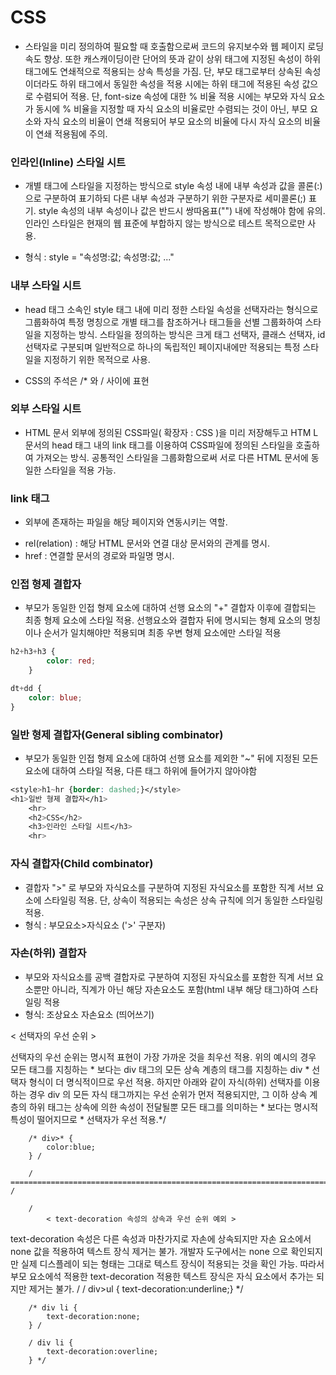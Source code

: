 # CSS

* 스타일을 미리 정의하여 필요할 때 호출함으로써 코드의 유지보수와 웹 페이지 로딩 속도 향상.
또한 캐스캐이딩이란 단어의 뜻과 같이 상위 태그에 지정된 속성이 하위 태그에도 연쇄적으로
적용되는 상속 특성을 가짐. 단, 부모 태그로부터 상속된 속성이더라도 하위 태그에서 동일한
속성을 적용 시에는 하위 태그에 적용된 속성 값으로 수렴되어 적용.
단, font-size 속성에 대한 % 비율 적용 시에는 부모와 자식 요소가 동시에 % 비율을 지정할 때
자식 요소의 비율로만 수렴되는 것이 아닌, 부모 요소와 자식 요소의 비율이 연쇄 적용되어 부모
요소의 비율에 다시 자식 요소의 비율이 연쇄 적용됨에 주의.

### 인라인(Inline) 스타일 시트 

* 개별 태그에 스타일을 지정하는 방식으로 style 속성 내에 내부 속성과 값을 콜론(:)으로 구분하여
표기하되 다른 내부 속성과 구분하기 위한 구분자로 세미콜론(;) 표기. style 속성의 내부 속성이나
값은 반드시 쌍따옴표("") 내에 작성해야 함에 유의.
인라인 스타일은 현재의 웹 표준에 부합하지 않는 방식으로 테스트 목적으로만 사용.

* 형식    :   style = "속성명:값; 속성명:값; ..."


### 내부 스타일 시트 

    
- head 태그 소속인 style 태그 내에 미리 정한 스타일 속성을 선택자라는 형식으로 그룹화하여
    특정 명칭으로 개별 태그를 참조하거나 태그들을 선별 그룹화하여 스타일을 지정하는 방식.
    스타일을 정의하는 방식은 크게 태그 선택자, 클래스 선택자, id 선택자로 구분되며 일반적으로
    하나의 독립적인 페이지내에만 적용되는 특정 스타일을 지정하기 위한 목적으로 사용.

* CSS의 주석은 /*  와  /  사이에 표현




### 외부 스타일 시트

- HTML 문서 외부에 정의된 CSS파일( 확장자 : CSS )을 미리 저장해두고 HTM L문서의
head 태그 내의 link 태그를 이용하여 CSS파일에 정의된 스타일을 호출하여 가져오는 방식.
공통적인 스타일을 그룹화함으로써 서로 다른 HTML 문서에 동일한 스타일을 적용 가능.


### link 태그 


    
- 외부에 존재하는 파일을 해당 페이지와 연동시키는 역할.
* rel(relation) : 해당 HTML 문서와 연결 대상 문서와의 관계를 명시.
* href : 연결할 문서의 경로와 파일명 명시.


### 인접 형제 결합자

* 부모가 동일한 인접 형제 요소에 대하여 선행 요소의 "+" 결합자 이후에 결합되는 최종 형제 요소에 스타일 적용.
선행요소와 결합자 뒤에 명시되는 형제 요소의 명칭이나 순서가 일치해야만 적용되며 최종 우변 형제 요소에만 스타일 적용



```css
h2+h3+h3 {
        color: red;
    }

dt+dd {
    color: blue;
}
```

### 일반 형제 결합자(General sibling combinator)
     
* 부모가 동일한 인접 형제 요소에 대하여 선행 요소를 제외한 "~" 뒤에 지정된
모든 요소에 대하여 스타일 적용, 다른 태그 하위에 들어가지 않아야함
```css
<style>h1~hr {border: dashed;}</style>
<h1>일반 형제 결합자</h1>
    <hr>
    <h2>CSS</h2>
    <h3>인라인 스타일 시트</h3>
    <hr>
```

### 자식 결합자(Child combinator)
   
* 결합자 ">" 로 부모와 자식요소를 구분하여 지정된 자식요소를 포함한
직계 서브 요소에 스타일링 적용.
단, 상속이 적용되는 속성은 상속 규칙에 의거 동일한 스타일링 적용.
* 형식 : 부모요소>자식요소 ('>' 구분자)


### 자손(하위) 결합자

* 부모와 자식요소를 공백 결합자로 구분하여 지정된 자식요소를 포함한
직계 서브 요소뿐만 아니라, 직계가 아닌 해당 자손요소도 포함(html 내부 해당 태그)하여 스타일링 적용
* 형식: 조상요소 자손요소 (띄어쓰기)





 < 선택자의 우선 순위 >

        
선택자의 우선 순위는 명시적 표현이 가장 가까운 것을 최우선 적용.
        위의 예시의 경우 모든 태그를 지칭하는 * 보다는 div 태그의 모든
        상속 계층의 태그를 지칭하는 div * 선택자 형식이 더 명식적이므로
        우선 적용.
        하지만 아래와 같이 자식(하위) 선택자를 이용하는 경우 div 의 모든
        자식 태그까지는 우선 순위가 먼저 적용되지만, 그 이하 상속 계층의
        하위 태그는 상속에 의한 속성이 전달될뿐 모든 태그를 의미하는 *
        보다는 명시적 특성이 떨어지므로 * 선택자가 우선 적용.*/

        /* div>* {
            color:blue;
        } /

        / =================================================================================== /

        / 
            < text-decoration 속성의 상속과 우선 순위 예외 >

        
text-decoration 속성은 다른 속성과 마찬가지로 자손에 상속되지만 자손 요소에서 none 값을
        적용하여 텍스트 장식 제거는 불가. 개발자 도구에서는 none 으로 확인되지만 실제 디스플레이
        되는 형태는 그대로 텍스트 장식이 적용되는 것을 확인 가능.
        따라서 부모 요소에석 적용한 text-decoration 적용한 텍스트 장식은 자식 요소에서 추가는
        되지만 제거는 불가.
      /
      / div>ul {
          text-decoration:underline;} */

        /* div li {
            text-decoration:none;
        } /

        / div li {
            text-decoration:overline;
        } */









